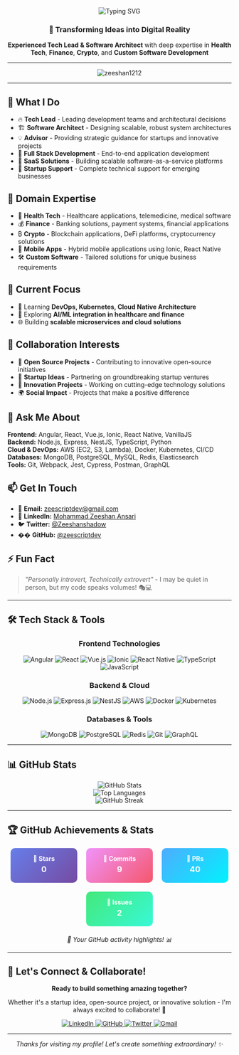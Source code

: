 <div align="center">
  <img src="https://readme-typing-svg.herokuapp.com?font=Fira+Code&weight=500&size=28&pause=1000&color=00D4AA&center=true&vCenter=true&width=600&height=50&lines=Hi+%F0%9F%91%8B%2C+I'm+Mohammad+Zeeshan+Ansari;Tech+Lead+%7C+Software+Architect+%7C+Advisor;Full+Stack+Development+%7C+SaaS+%7C+Startup+Support" alt="Typing SVG" />
</div>

<div align="center">
  <h3>🚀 Transforming Ideas into Digital Reality</h3>
  <p><strong>Experienced Tech Lead & Software Architect</strong> with deep expertise in <strong>Health Tech</strong>, <strong>Finance</strong>, <strong>Crypto</strong>, and <strong>Custom Software Development</strong></p>
</div>

---

<div align="center">
  <img src="https://komarev.com/ghpvc/?username=zeeshan1212&label=Profile%20views&color=00D4AA&style=for-the-badge" alt="zeeshan1212" />
</div>



---

## 🎯 What I Do

- 🔥 **Tech Lead** - Leading development teams and architectural decisions
- 🏗️ **Software Architect** - Designing scalable, robust system architectures  
- 💡 **Advisor** - Providing strategic guidance for startups and innovative projects
- 🚀 **Full Stack Development** - End-to-end application development
- 🌟 **SaaS Solutions** - Building scalable software-as-a-service platforms
- 🚁 **Startup Support** - Complete technical support for emerging businesses

## 🌟 Domain Expertise

- 🏥 **Health Tech** - Healthcare applications, telemedicine, medical software
- 💰 **Finance** - Banking solutions, payment systems, financial applications
- ₿ **Crypto** - Blockchain applications, DeFi platforms, cryptocurrency solutions
- 📱 **Mobile Apps** - Hybrid mobile applications using Ionic, React Native
- 🛠️ **Custom Software** - Tailored solutions for unique business requirements

## 🚀 Current Focus

- 🌱 Learning **DevOps, Kubernetes, Cloud Native Architecture**
- 🔬 Exploring **AI/ML integration in healthcare and finance**
- 🌐 Building **scalable microservices and cloud solutions**

## 🤝 Collaboration Interests

- 🎯 **Open Source Projects** - Contributing to innovative open-source initiatives
- 💼 **Startup Ideas** - Partnering on groundbreaking startup ventures
- 🔬 **Innovation Projects** - Working on cutting-edge technology solutions
- 🌍 **Social Impact** - Projects that make a positive difference

## 💬 Ask Me About

**Frontend:** Angular, React, Vue.js, Ionic, React Native, VanillaJS  
**Backend:** Node.js, Express, NestJS, TypeScript, Python  
**Cloud & DevOps:** AWS (EC2, S3, Lambda), Docker, Kubernetes, CI/CD  
**Databases:** MongoDB, PostgreSQL, MySQL, Redis, Elasticsearch  
**Tools:** Git, Webpack, Jest, Cypress, Postman, GraphQL  

## 📫 Get In Touch

- 📧 **Email:** [zeescriptdev@gmail.com](mailto:zeescriptdev@gmail.com)
- 💼 **LinkedIn:** [Mohammad Zeeshan Ansari](https://www.linkedin.com/in/mohammad-zeeshan-ansari/)
- 🐦 **Twitter:** [@Zeeshanshadow](https://x.com/Zeeshanshadow)
- �� **GitHub:** [@zeescriptdev](https://github.com/zeescriptdev)

## ⚡ Fun Fact
> *"Personally introvert, Technically extrovert"* - I may be quiet in person, but my code speaks volumes! 🎭💻

---

## 🛠️ Tech Stack & Tools

<div align="center">
  <h3>Frontend Technologies</h3>
  <img src="https://img.shields.io/badge/Angular-DD0031?style=for-the-badge&logo=angular&logoColor=white" alt="Angular" />
  <img src="https://img.shields.io/badge/React-20232A?style=for-the-badge&logo=react&logoColor=61DAFB" alt="React" />
  <img src="https://img.shields.io/badge/Vue.js-35495E?style=for-the-badge&logo=vuedotjs&logoColor=4FC08D" alt="Vue.js" />
  <img src="https://img.shields.io/badge/Ionic-3880FF?style=for-the-badge&logo=ionic&logoColor=white" alt="Ionic" />
  <img src="https://img.shields.io/badge/React_Native-20232A?style=for-the-badge&logo=react&logoColor=61DAFB" alt="React Native" />
  <img src="https://img.shields.io/badge/TypeScript-007ACC?style=for-the-badge&logo=typescript&logoColor=white" alt="TypeScript" />
  <img src="https://img.shields.io/badge/JavaScript-F7DF1E?style=for-the-badge&logo=javascript&logoColor=black" alt="JavaScript" />
</div>

<div align="center">
  <h3>Backend & Cloud</h3>
  <img src="https://img.shields.io/badge/Node.js-43853D?style=for-the-badge&logo=node.js&logoColor=white" alt="Node.js" />
  <img src="https://img.shields.io/badge/Express.js-404D59?style=for-the-badge&logo=express&logoColor=white" alt="Express.js" />
  <img src="https://img.shields.io/badge/NestJS-E0234E?style=for-the-badge&logo=nestjs&logoColor=white" alt="NestJS" />
  <img src="https://img.shields.io/badge/AWS-FF9900?style=for-the-badge&logo=amazonaws&logoColor=white" alt="AWS" />
  <img src="https://img.shields.io/badge/Docker-2496ED?style=for-the-badge&logo=docker&logoColor=white" alt="Docker" />
  <img src="https://img.shields.io/badge/Kubernetes-326CE5?style=for-the-badge&logo=kubernetes&logoColor=white" alt="Kubernetes" />
</div>

<div align="center">
  <h3>Databases & Tools</h3>
  <img src="https://img.shields.io/badge/MongoDB-4EA94B?style=for-the-badge&logo=mongodb&logoColor=white" alt="MongoDB" />
  <img src="https://img.shields.io/badge/PostgreSQL-316192?style=for-the-badge&logo=postgresql&logoColor=white" alt="PostgreSQL" />
  <img src="https://img.shields.io/badge/Redis-DC382D?style=for-the-badge&logo=redis&logoColor=white" alt="Redis" />
  <img src="https://img.shields.io/badge/Git-F05032?style=for-the-badge&logo=git&logoColor=white" alt="Git" />
  <img src="https://img.shields.io/badge/GraphQL-E10098?style=for-the-badge&logo=graphql&logoColor=white" alt="GraphQL" />
</div>

---

## 📊 GitHub Stats

<div align="center">
  <img src="https://github-readme-stats.vercel.app/api?username=zeeshan1212&show_icons=true&theme=radical&hide_border=true&bg_color=0D1117&title_color=00D4AA&icon_color=00D4AA&text_color=FFFFFF" alt="GitHub Stats" />
</div>

<div align="center">
  <img src="https://github-readme-stats.vercel.app/api/top-langs/?username=zeeshan1212&layout=compact&theme=radical&hide_border=true&bg_color=0D1117&title_color=00D4AA&text_color=FFFFFF" alt="Top Languages" />
</div>

<div align="center">
  <img src="https://github-readme-streak-stats.herokuapp.com/?user=zeeshan1212&theme=radical&hide_border=true&background=0D1117&stroke=00D4AA&ring=00D4AA&fire=00D4AA&currStreakNum=FFFFFF&currStreakLabel=00D4AA" alt="GitHub Streak" />
</div>

---

## 🏆 GitHub Achievements & Stats
<div align="center">
  <div style="display: flex; justify-content: center; flex-wrap: wrap; gap: 20px; margin: 20px 0;">
    <div style="text-align: center; padding: 15px; background: linear-gradient(135deg, #667eea 0%, #764ba2 100%); border-radius: 10px; min-width: 120px;">
      <h4 style="margin: 0; color: white;">🌟 Stars</h4>
      <p style="margin: 5px 0; color: white; font-size: 18px; font-weight: bold;">0</p>
    </div>
    <div style="text-align: center; padding: 15px; background: linear-gradient(135deg, #f093fb 0%, #f5576c 100%); border-radius: 10px; min-width: 120px;">
      <h4 style="margin: 0; color: white;">📝 Commits</h4>
      <p style="margin: 5px 0; color: white; font-size: 18px; font-weight: bold;">9</p>
    </div>
    <div style="text-align: center; padding: 15px; background: linear-gradient(135deg, #4facfe 0%, #00f2fe 100%); border-radius: 10px; min-width: 120px;">
      <h4 style="margin: 0; color: white;">🔀 PRs</h4>
      <p style="margin: 5px 0; color: white; font-size: 18px; font-weight: bold;">40</p>
    </div>
    <div style="text-align: center; padding: 15px; background: linear-gradient(135deg, #43e97b 0%, #38f9d7 100%); border-radius: 10px; min-width: 120px;">
      <h4 style="margin: 0; color: white;">🐛 Issues</h4>
      <p style="margin: 5px 0; color: white; font-size: 18px; font-weight: bold;">2</p>
    </div>
  </div>
  
  <p><em>🎯 Your GitHub activity highlights! 📊</em></p>
</div>

---

## 🌟 Let's Connect & Collaborate!

<div align="center">
  <p><strong>Ready to build something amazing together?</strong></p>
  <p>Whether it's a startup idea, open-source project, or innovative solution - I'm always excited to collaborate! 🚀</p>
  
  <a href="https://www.linkedin.com/in/mohammad-zeeshan-ansari/">
    <img src="https://img.shields.io/badge/LinkedIn-0077B5?style=for-the-badge&logo=linkedin&logoColor=white" alt="LinkedIn" />
  </a>
  <a href="https://github.com/zeescriptdev">
    <img src="https://img.shields.io/badge/GitHub-100000?style=for-the-badge&logo=github&logoColor=white" alt="GitHub" />
  </a>
  <a href="https://x.com/Zeeshanshadow">
    <img src="https://img.shields.io/badge/Twitter-1DA1F2?style=for-the-badge&logo=twitter&logoColor=white" alt="Twitter" />
  </a>
  <a href="mailto:zeescriptdev@gmail.com">
    <img src="https://img.shields.io/badge/Gmail-D14836?style=for-the-badge&logo=gmail&logoColor=white" alt="Gmail" />
  </a>
</div>

---

<div align="center">
  <p><em>Thanks for visiting my profile! Let's create something extraordinary! ✨</em></p>
</div>

